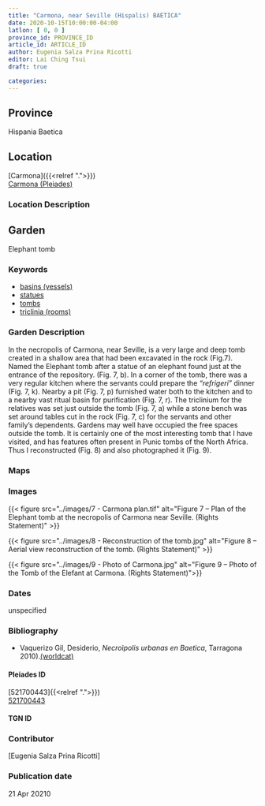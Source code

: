 ```yaml
---
title: "Carmona, near Seville (Hispalis) BAETICA"
date: 2020-10-15T10:00:00-04:00
latlon: [ 0, 0 ]
province_id: PROVINCE_ID
article_id: ARTICLE_ID
author: Eugenia Salza Prina Ricotti
editor: Lai Ching Tsui
draft: true

categories:
---
```


## Province
Hispania Baetica

<!--### Province Description-->

<!-- DESCRIPTION -->


## Location

[Carmona]({{<relref ".">}}) \
[Carmona (Pleiades)](https://pleiades.stoa.org/places/521700443)

### Location Description

<!--## Sublocation-->

<!--
[AREA WITHIN LOCATION, LIKE “PALATINE HILL”](GEOREFERENCE LINK)
A sublocation is any area larger than an individual garden, but located within a location. I would always try to include a link to a controlled vocabulary here if possible. This ID may well be different from the Garden ID, e.g., Pompeii versus a Garden in one of the houses which has its own Pleiades ID.
-->

<!--### Sublocation Description-->

<!-- DESCRIPTION -->

## Garden

Elephant tomb

### Keywords

- [basins (vessels)](http://vocab.getty.edu/page/aat/300045614)
- [statues](http://vocab.getty.edu/page/aat/300047600)
- [tombs](http://vocab.getty.edu/page/aat/300005926)
- [triclinia (rooms)](http://vocab.getty.edu/page/aat/300004359)


### Garden Description

In the necropolis of Carmona, near Seville, is a very large and deep tomb created in a shallow area that had been excavated in the rock (Fig.7). Named the Elephant tomb after a statue of an elephant found just at the entrance of the repository. (Fig. 7, b). In a corner of the tomb, there was a very regular kitchen where the servants could prepare the *“refrigeri”*  dinner (Fig. 7, k). Nearby a pit (Fig. 7, p) furnished water both to the kitchen and to a nearby vast ritual basin for purification (Fig. 7, r). The triclinium for the relatives was set just outside the tomb (Fig. 7, a) while a stone bench was set around tables cut in the rock (Fig. 7, c) for the servants and other family’s dependents. Gardens may well have occupied the free spaces outside the tomb. It is certainly one of the most interesting tomb that I have visited, and has features often present in Punic tombs of the North Africa. Thus I reconstructed (Fig. 8) and also photographed it (Fig. 9).


### Maps

<!--
{{< figure src="IMG_URL" alt="ALT_TEXT" title="CAPTION" >}}
-->

<!--### Plans-->

<!--
{{< figure src="IMG_URL" alt="ALT_TEXT" title="CAPTION" >}}
-->

### Images


{{< figure src="../images/7 - Carmona plan.tif" alt="Figure 7 – Plan of the Elephant tomb at the necropolis of Carmona near Seville. (Rights Statement)" >}}

{{< figure src="../images/8 - Reconstruction of the tomb.jpg" alt="Figure 8 – Aerial view reconstruction of the tomb. (Rights Statement)" >}}

{{< figure src="../images/9 - Photo of Carmona.jpg" alt="Figure 9 – Photo of the Tomb of the Elefant at Carmona. (Rights Statement)">}}



### Dates

unspecified

### Bibliography
* Vaquerizo Gil, Desiderio, *Necroìpolis urbanas en Baetica*, Tarragona 2010).[(worldcat)](http://www.worldcat.org/oclc/929776098)


<!--#### Periodo ID-->

<!-- [PERIODO_ID](https://pleiades.stoa.org/places/PLEIADES_ID) -->

#### Pleiades ID
[521700443]{{<relref ".">}}) \
[521700443](https://pleiades.stoa.org/places/521700443)

#### TGN ID
<!-- [TGN_ID](http://vocab.getty.edu/page/tgn/TGN_ID) -->

### Contributor
[Eugenia Salza Prina Ricotti]


### Publication date

21 Apr 20210